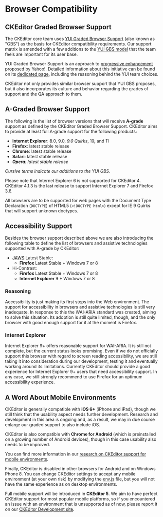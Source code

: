 # Browser Compatibility

## CKEditor Graded Browser Support

The CKEditor core team uses [YUI Graded Browser Support](http://yuilibrary.com/yui/docs/tutorials/gbs/) (also known as "GBS") as the basis for CKEditor compatibility requirements. Our support matrix is amended with a few additions to the [YUI GBS model](http://yuilibrary.com/yui/environments/) that the team feels are important for its user base.

YUI Graded Browser Support is an approach to [progressive enhancement](http://en.wikipedia.org/wiki/Progressive_enhancement) proposed by Yahoo!. Detailed information about this initiative can be found on its [dedicated page](http://yuilibrary.com/yui/docs/tutorials/gbs/), including the reasoning behind the YUI team choices.

CKEditor not only provides similar browser support that YUI GBS proposes, but it also incorporates its culture and behavior regarding the grades of support and the QA approach to them.

## A-Graded Browser Support

The following is the list of browser versions that will receive **A-grade** support as defined by the CKEditor Graded Browser Support. CKEditor aims to provide at least full A-grade support for the following products:

 * **Internet Explorer**: 8.0, 9.0, *9.0 Quirks*, 10,  and 11
 * **Firefox**: latest stable release
 * **Chrome**: latest stable release
 * **Safari**: latest stable release
 * ***Opera**: latest stable release*

*Cursive terms indicate our additions to the YUI GBS.*

Please note that Internet Explorer 6 is not supported for CKEditor 4. CKEditor 4.1.3 is the last release to support Internet Explorer 7 and Firefox 3.6.

All browsers are to be supported for web pages with the Document Type Declaration (`DOCTYPE`) of HTML5 (`<!DOCTYPE html>`) except for IE 9 Quirks that will support unknown doctypes.

## Accessibility Support

Besides the browser support described above we are also introducing the following table to define the list of browsers and assistive technologies supported with A-grade by CKEditor:

 * [JAWS](http://www.freedomscientific.com/products/fs/JAWS-product-page.asp) Latest Stable:
   * **Firefox** Latest Stable + Windows 7 or 8
 * Hi-Contrast:
   * **Firefox** Latest Stable + Windows 7 or 8
   * **Internet Explorer** 9 + Windows 7 or 8

### Reasoning

Accessibility is just making its first steps into the Web environment. The support for accessibility in browsers and assistive technologies is still very inadequate. In response to this the WAI-ARIA standard was created, aiming to solve this situation. Its adoption is still quite limited, though, and the only browser with good enough support for it at the moment is Firefox.

### Internet Explorer

Internet Explorer 9+ offers reasonable support for WAI-ARIA. It is still not complete, but the current status looks promising. Even if we do not officially support this browser with regard to screen reading accessibility, we are still taking it into consideration during our development, testing it and eventually working around its limitations. Currently CKEditor should provide a good experience for Internet Explorer 9+ users that need accessibility support. In any case, we still strongly recommend to use Firefox for an optimum accessibility experience.

## A Word About Mobile Environments

CKEditor is generally compatible with **iOS 6+** (iPhone and iPad), though we still think that the usability aspect needs further development. Research and development in this area is ongoing and, as a result, we may in due course enlarge our graded support to also include iOS.

CKEditor is also compatible with **Chrome for Android** (which is preinstalled on a growing number of Android devices), though in this case usability also needs to be improved.

You can find more information in our [research on CKEditor support for mobile environments](http://dev.ckeditor.com/ticket/11712#comment:5).

Finally, CKEditor is disabled in other browsers for Android and on Windows Phone 8. You can change CKEditor settings to accept any mobile environment (at your own risk) by modifying the [env.js](https://github.com/ckeditor/ckeditor-dev/blob/master/core/env.js) file, but you will not have the same experience as on desktop environments.

Full mobile support will be introduced in **CKEditor 5**. We aim to have perfect CKEditor support for most popular mobile platforms, so if you encountered an issue with an environment that is unsupported as of now, please report it on our [CKEditor Development site](https://dev.ckeditor.com/).